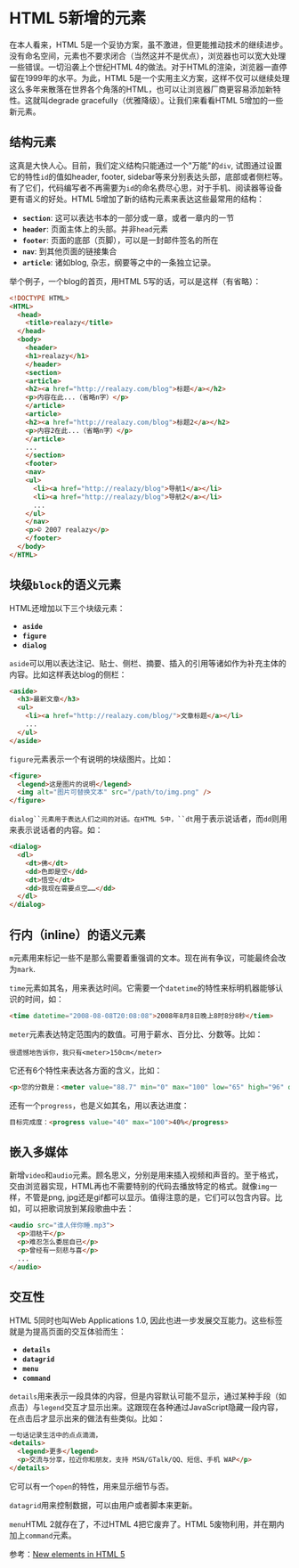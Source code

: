 # HTML 5新增的元素

在本人看来，HTML 5是一个妥协方案，虽不激进，但更能推动技术的继续进步。没有命名空间，元素也不要求闭合（当然这并不是优点），浏览器也可以宽大处理一些错误。一切沿袭上个世纪HTML 4的做法。对于HTML的渲染，浏览器一直停留在1999年的水平。为此，HTML 5是一个实用主义方案，这样不仅可以继续处理这么多年来散落在世界各个角落的HTML，也可以让浏览器厂商更容易添加新特性。这就叫degrade gracefully（优雅降级）。让我们来看看HTML 5增加的一些新元素。

## 结构元素

这真是大快人心。目前，我们定义结构只能通过一个"万能"的`div`, 试图通过设置它的特性`id`的值如header, footer, sidebar等来分别表达头部，底部或者侧栏等。有了它们，代码编写者不再需要为`id`的命名费尽心思，对于手机、阅读器等设备更有语义的好处。HTML 5增加了新的结构元素来表达这些最常用的结构：

* **`section`**: 这可以表达书本的一部分或一章，或者一章内的一节
* **`header`**: 页面主体上的头部。并非`head`元素
* **`footer`**: 页面的底部（页脚），可以是一封邮件签名的所在
* **`nav`**: 到其他页面的链接集合
* **`article`**: 诸如blog, 杂志，纲要等之中的一条独立记录。

举个例子，一个blog的首页，用HTML 5写的话，可以是这样（有省略）：

```html
<!DOCTYPE HTML>
<HTML>
  <head>
    <title>realazy</title>
  </head>
  <body>
    <header>
    <h1>realazy</h1>
    </header>
    <section>
    <article>
    <h2><a href="http://realazy.com/blog">标题</a></h2>
    <p>内容在此...（省略n字）</p>
    </article>
    <article>
    <h2><a href="http://realazy.com/blog">标题2</a></h2>
    <p>内容2在此...（省略n字）</p>
    </article>
    ...
    </section>
    <footer>
    <nav>
    <ul>
      <li><a href="http://realazy/blog">导航1</a></li>
      <li><a href="http://realazy/blog">导航2</a></li>
      ...
    </ul>
    </nav>
    <p>© 2007 realazy</p>
    </footer>
  </body>
</HTML>
```

## 块级`block`的语义元素

HTML还增加以下三个块级元素：

* **`aside`**
* **`figure`**
* **`dialog`**

`aside`可以用以表达注记、贴士、侧栏、摘要、插入的引用等诸如作为补充主体的内容。比如这样表达blog的侧栏：

```html
<aside>
  <h3>最新文章</h3>
  <ul>
    <li><a href="http://realazy.com/blog/">文章标题</a></li>
    ...
  </ul>
</aside>
```

`figure`元素表示一个有说明的块级图片。比如：

```html
<figure>
  <legend>这是图片的说明</legend>
  <img alt="图片可替换文本" src="/path/to/img.png" />
</figure>
```

`dialog``元素用于表达人们之间的对话。在HTML 5中，``dt`用于表示说话者，而`dd`则用来表示说话者的内容。如：

```html
<dialog>
  <dl>
    <dt>佛</dt>
    <dd>色即是空</dd>
    <dt>悟空</dt>
    <dd>我现在需要点空……</dd>
  </dl>
</dialog>
```

## 行内（inline）的语义元素

`m`元素用来标记一些不是那么需要着重强调的文本。现在尚有争议，可能最终会改为`mark`.

`time`元素如其名，用来表达时间。它需要一个`datetime`的特性来标明机器能够认识的时间，如：

```html
<time datetime="2008-08-08T20:08:08">2008年8月8日晚上8时8分8秒</tiem>
```

`meter`元素表达特定范围内的数值。可用于薪水、百分比、分数等。比如：

    很遗憾地告诉你，我只有<meter>150cm</meter>

它还有6个特性来表达各方面的含义，比如：

```html
<p>您的分数是：<meter value="88.7" min="0" max="100" low="65" high="96" optimum="100">B+</meter>.</p>
```

还有一个`progress`，也是义如其名，用以表达进度：

```html
目标完成度：<progress value="40" max="100">40%</progress>
```

## 嵌入多媒体

新增`video`和`audio`元素。顾名思义，分别是用来插入视频和声音的。至于格式，交由浏览器实现，HTML再也不需要特别的代码去播放特定的格式。就像`img`一样，不管是png, jpg还是gif都可以显示。值得注意的是，它们可以包含内容。比如，可以把歌词放到某段歌曲中去：

```html
<audio src="谁人伴你睡.mp3">
  <p>泪枯干</p>
  <p>难忍怎么委屈自已</p>
  <p>曾经有一刻悲与喜</p>
  ...
</audio>
```

## 交互性

HTML 5同时也叫Web Applications 1.0, 因此也进一步发展交互能力。这些标签就是为提高页面的交互体验而生：

* **`details`**
* **`datagrid`**
* **`menu`**
* **`command`**

`details`用来表示一段具体的内容，但是内容默认可能不显示，通过某种手段（如点击）与`legend`交互才显示出来。这跟现在各种通过JavaScript隐藏一段内容，在点击后才显示出来的做法有些类似。比如：

```html
一句话记录生活中的点点滴滴，
<details>
  <legend>更多</legend>
  <p>交流与分享，拉近你和朋友，支持 MSN/GTalk/QQ、短信、手机 WAP</p>
</details>
```

它可以有一个`open`的特性，用来显示细节与否。

`datagrid`用来控制数据，可以由用户或者脚本来更新。

`menu`HTML 2就存在了，不过HTML 4把它废弃了。HTML 5废物利用，并在期内加上`command`元素。

参考：[New elements in HTML 5][0]

[0]: http://www.ibm.com/developerworks/web/library/x-html5/index.html
